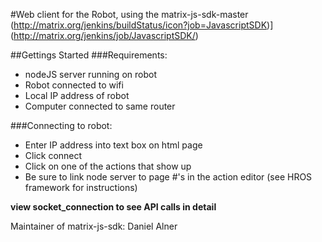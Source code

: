 #Web client for the Robot, using the matrix-js-sdk-master
(http://matrix.org/jenkins/buildStatus/icon?job=JavascriptSDK)](http://matrix.org/jenkins/job/JavascriptSDK/)

##Gettings Started
###Requirements:
-  nodeJS server running on robot
-  Robot connected to wifi
-  Local IP address of robot
-  Computer connected to same router

###Connecting to robot:
-  Enter IP address into text box on html page
-  Click connect
-  Click on one of the actions that show up
-  Be sure to link node server to page #'s in the action editor (see HROS framework for instructions)

**view socket_connection to see API calls in detail**

Maintainer of matrix-js-sdk: Daniel Alner